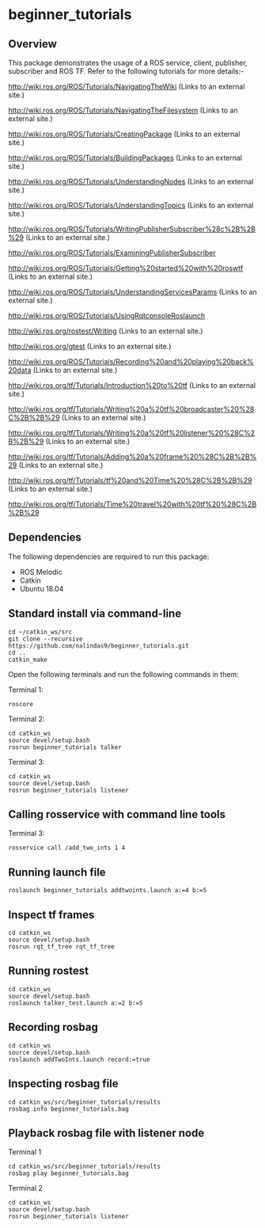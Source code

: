 # beginner_tutorials

## Overview

This package demonstrates the usage of a ROS service, client, publisher, subscriber and ROS TF.
Refer to the following tutorials for more details:-

http://wiki.ros.org/ROS/Tutorials/NavigatingTheWiki (Links to an external site.)

http://wiki.ros.org/ROS/Tutorials/NavigatingTheFilesystem (Links to an external site.)

http://wiki.ros.org/ROS/Tutorials/CreatingPackage (Links to an external site.)

http://wiki.ros.org/ROS/Tutorials/BuildingPackages (Links to an external site.)

http://wiki.ros.org/ROS/Tutorials/UnderstandingNodes (Links to an external site.)

http://wiki.ros.org/ROS/Tutorials/UnderstandingTopics (Links to an external site.)

http://wiki.ros.org/ROS/Tutorials/WritingPublisherSubscriber%28c%2B%2B%29 (Links to an external site.)

http://wiki.ros.org/ROS/Tutorials/ExaminingPublisherSubscriber

http://wiki.ros.org/ROS/Tutorials/Getting%20started%20with%20roswtf (Links to an external site.)

http://wiki.ros.org/ROS/Tutorials/UnderstandingServicesParams (Links to an external site.)

http://wiki.ros.org/ROS/Tutorials/UsingRqtconsoleRoslaunch

http://wiki.ros.org/rostest/Writing (Links to an external site.)

http://wiki.ros.org/gtest (Links to an external site.)

http://wiki.ros.org/ROS/Tutorials/Recording%20and%20playing%20back%20data (Links to an external site.)

http://wiki.ros.org/tf/Tutorials/Introduction%20to%20tf (Links to an external site.)

http://wiki.ros.org/tf/Tutorials/Writing%20a%20tf%20broadcaster%20%28C%2B%2B%29 (Links to an external site.)

http://wiki.ros.org/tf/Tutorials/Writing%20a%20tf%20listener%20%28C%2B%2B%29 (Links to an external site.)

http://wiki.ros.org/tf/Tutorials/Adding%20a%20frame%20%28C%2B%2B%29 (Links to an external site.)

http://wiki.ros.org/tf/Tutorials/tf%20and%20Time%20%28C%2B%2B%29 (Links to an external site.)

http://wiki.ros.org/tf/Tutorials/Time%20travel%20with%20tf%20%28C%2B%2B%29

## Dependencies

The following dependencies are required to run this package:

- ROS Melodic
- Catkin
- Ubuntu 18.04 

## Standard install via command-line
```
cd ~/catkin_ws/src
git clone --recursive https://github.com/nalindas9/beginner_tutorials.git
cd ..
catkin_make
```
Open the following terminals and run the following commands in them:

Terminal 1:
```
roscore
```

Terminal 2:
```
cd catkin_ws
source devel/setup.bash
rosrun beginner_tutorials talker
```

Terminal 3:
```
cd catkin_ws
source devel/setup.bash
rosrun beginner_tutorials listener
```
## Calling rosservice with command line tools
Terminal 3:
```
rosservice call /add_two_ints 1 4
```

## Running launch file
```
roslaunch beginner_tutorials addtwoints.launch a:=4 b:=5
```
## Inspect tf frames
```
cd catkin_ws
source devel/setup.bash
rosrun rqt_tf_tree rqt_tf_tree
```
## Running rostest
```
cd catkin_ws
source devel/setup.bash
roslaunch talker_test.launch a:=2 b:=5
```
## Recording rosbag
```
cd catkin_ws
source devel/setup.bash
roslaunch addTwoInts.launch record:=true
```
## Inspecting rosbag file
```
cd catkin_ws/src/beginner_tutorials/results
rosbag info beginner_tutorials.bag
```
## Playback rosbag file with listener node
Terminal 1
```
cd catkin_ws/src/beginner_tutorials/results
rosbag play beginner_tutorials.bag
```
Terminal 2
```
cd catkin_ws
source devel/setup.bash
rosrun beginner_tutorials listener
```
